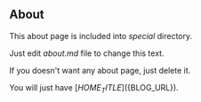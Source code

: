 ## About

This about page is included into *special* directory.

Just edit *about.md* file to change this text.

If you doesn't want any about page, just delete it.

You will just have [${HOME_TITLE}](${BLOG_URL}).
